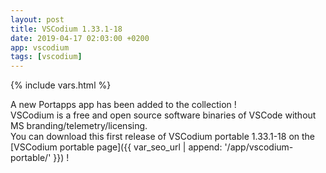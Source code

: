 ```yaml
---
layout: post
title: VSCodium 1.33.1-18
date: 2019-04-17 02:03:00 +0200
app: vscodium
tags: [vscodium]
---
```

{% include vars.html %}

A new Portapps app has been added to the collection !<br />
VSCodium is a free and open source software binaries of VSCode without MS branding/telemetry/licensing.<br />
You can download this first release of VSCodium portable 1.33.1-18 on the [VSCodium portable page]({{ var_seo_url | append: '/app/vscodium-portable/' }}) !